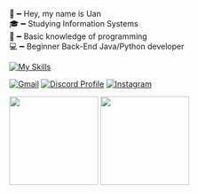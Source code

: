 👋╺╸Hey, my name is Uan<br>
🎓╺╸Studying Information Systems<br>
🌱╺╸Basic knowledge of programming<br>
💻╺╸Beginner Back-End Java/Python developer<br>

[![My Skills](https://skillicons.dev/icons?i=java,py)](https://skillicons.dev)

[![Gmail](https://img.shields.io/badge/Gmail-333333?style=for-the-badge&logo=gmail&logoColor=red)](mailto:uanesfrancisco@gmail.com)
[![Discord Profile](https://img.shields.io/badge/Discord-5865F2?style=for-the-badge&logo=discord&logoColor=white)](https://discord.com/users/1328118129385279539)
[![Instagram](https://img.shields.io/badge/-Instagram-%23E4405F?style=for-the-badge&logo=instagram&logoColor=white)](https://www.instagram.com/uaanes/)

<div align="cente">
  <img height="160em" src="https://github-readme-stats.vercel.app/api?username=uanesdev&show_icons=true&include_all_commits=true&count_private=true&theme=dark"/>
  <img height="160em" src="https://github-readme-stats.vercel.app/api/top-langs/?username=uanesdev&layout=compact&langs_count=8&theme=dark"/>
</div>
